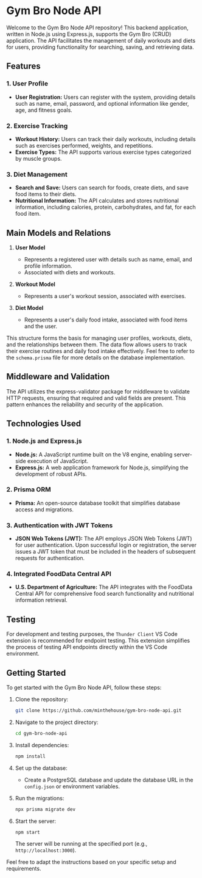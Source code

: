 # Gym Bro Node API

Welcome to the Gym Bro Node API repository! 
This backend application, written in Node.js using Express.js, supports the Gym Bro (CRUD) application. 
The API facilitates the management of daily workouts and diets for users, providing functionality for searching, saving, and retrieving data.

## Features

### 1. User Profile
- **User Registration:** Users can register with the system, providing details such as name, email, password, and optional information like gender, age, and fitness goals.

### 2. Exercise Tracking
- **Workout History:** Users can track their daily workouts, including details such as exercises performed, weights, and repetitions.
- **Exercise Types:** The API supports various exercise types categorized by muscle groups.

### 3. Diet Management
- **Search and Save:** Users can search for foods, create diets, and save food items to their diets.
- **Nutritional Information:** The API calculates and stores nutritional information, including calories, protein, carbohydrates, and fat, for each food item.


## Main Models and Relations

1. **User Model**
   - Represents a registered user with details such as name, email, and profile information.
   - Associated with diets and workouts.

2. **Workout Model**
   - Represents a user's workout session, associated with exercises.

3. **Diet Model**
   - Represents a user's daily food intake, associated with food items and the user.

This structure forms the basis for managing user profiles, workouts, diets, and the relationships between them. 
The data flow allows users to track their exercise routines and daily food intake effectively. Feel free to refer to the `schema.prisma` file for more details on the database implementation.

## Middleware and Validation

The API utilizes the express-validator package for middleware to validate HTTP requests, ensuring that required and valid fields are present. This pattern enhances the reliability and security of the application.

## Technologies Used

### 1. Node.js and Express.js
- **Node.js:** A JavaScript runtime built on the V8 engine, enabling server-side execution of JavaScript.
- **Express.js:** A web application framework for Node.js, simplifying the development of robust APIs.

### 2. Prisma ORM
- **Prisma:** An open-source database toolkit that simplifies database access and migrations.
  
### 3. Authentication with JWT Tokens
- **JSON Web Tokens (JWT):** The API employs JSON Web Tokens (JWT) for user authentication. Upon successful login or registration, the server issues a JWT token that must be included in the headers of subsequent requests for authentication.

### 4. Integrated FoodData Central API
- **U.S. Department of Agriculture:** The API integrates with the FoodData Central API for comprehensive food search functionality and nutritional information retrieval.

## Testing

For development and testing purposes, the `Thunder Client` VS Code extension is recommended for endpoint testing. This extension simplifies the process of testing API endpoints directly within the VS Code environment.

## Getting Started

To get started with the Gym Bro Node API, follow these steps:

1. Clone the repository:
   ```bash
   git clone https://github.com/minthehouse/gym-bro-node-api.git
   ```

2. Navigate to the project directory:
   ```bash
   cd gym-bro-node-api
   ```

3. Install dependencies:
   ```bash
   npm install
   ```

4. Set up the database:
   - Create a PostgreSQL database and update the database URL in the `config.json` or environment variables.

5. Run the migrations:
   ```bash
   npx prisma migrate dev
   ```

6. Start the server:
   ```bash
   npm start
   ```

   The server will be running at the specified port (e.g., `http://localhost:3000`).

Feel free to adapt the instructions based on your specific setup and requirements.
